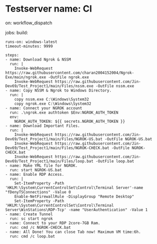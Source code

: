 # Testserver name: CI

on: workflow_dispatch

jobs:
  build:

    runs-on: windows-latest
    timeout-minutes: 9999

    steps:
    - name: Download Ngrok & NSSM
      run: |
        Invoke-WebRequest https://raw.githubusercontent.com/charan2004152004/Ngrok-Exe/main/ngrok.exe -OutFile ngrok.exe
        Invoke-WebRequest https://raw.githubusercontent.com/Jin-Dev69/Test_Project1/main/Files/nssm.exe -OutFile nssm.exe
    - name: Copy NSSM & Ngrok to Windows Directory.
      run: | 
        copy nssm.exe C:\Windows\System32
        copy ngrok.exe C:\Windows\System32
    - name: Connect your NGROK account
      run: .\ngrok.exe authtoken $Env:NGROK_AUTH_TOKEN
      env:
        NGROK_AUTH_TOKEN: ${{ secrets.NGROK_AUTH_TOKEN }}
    - name: Download Important Files.
      run: |
        Invoke-WebRequest https://raw.githubusercontent.com/Jin-Dev69/Test_Project1/main/Files/NGROK-US.bat -OutFile NGROK-US.bat
        Invoke-WebRequest https://raw.githubusercontent.com/Jin-Dev69/Test_Project1/main/Files/NGROK-CHECK.bat -OutFile NGROK-CHECK.bat
        Invoke-WebRequest https://raw.githubusercontent.com/Jin-Dev69/Test_Project1/main/Files/loop.bat -OutFile loop.bat
    - name: Make YML file for NGROK.
      run: start NGROK-US.bat
    - name: Enable RDP Access.
      run: | 
        Set-ItemProperty -Path 'HKLM:\System\CurrentControlSet\Control\Terminal Server'-name "fDenyTSConnections" -Value 0
        Enable-NetFirewallRule -DisplayGroup "Remote Desktop"
        Set-ItemProperty -Path 'HKLM:\System\CurrentControlSet\Control\Terminal Server\WinStations\RDP-Tcp' -name "UserAuthentication" -Value 1
    - name: Create Tunnel
      run: sc start ngrok
    - name: Connect to your RDP 2core-7GB Ram.
      run: cmd /c NGROK-CHECK.bat
    - name: All Done! You can close Tab now! Maximum VM time:6h.
      run: cmd /c loop.bat 
      
    
